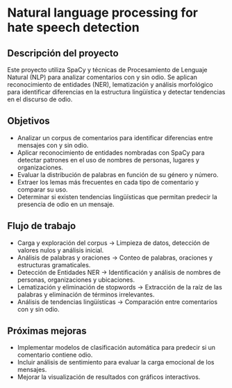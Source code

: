 # Natural language processing for hate speech detection

## Descripción del proyecto
Este proyecto utiliza SpaCy y técnicas de Procesamiento de Lenguaje Natural (NLP) para analizar comentarios con y sin odio. 
Se aplican reconocimiento de entidades (NER), lematización y análisis morfológico para identificar diferencias en la estructura lingüística y detectar tendencias en el discurso de odio.


## Objetivos
- Analizar un corpus de comentarios para identificar diferencias entre mensajes con y sin odio.
- Aplicar reconocimiento de entidades nombradas con SpaCy para detectar patrones en el uso de nombres de personas, lugares y organizaciones.
- Evaluar la distribución de palabras en función de su género y número.
- Extraer los lemas más frecuentes en cada tipo de comentario y comparar su uso.
- Determinar si existen tendencias lingüísticas que permitan predecir la presencia de odio en un mensaje.


## Flujo de trabajo
- Carga y exploración del corpus → Limpieza de datos, detección de valores nulos y análisis inicial.
- Análisis de palabras y oraciones → Conteo de palabras, oraciones y estructuras gramaticales.
- Detección de Entidades NER → Identificación y análisis de nombres de personas, organizaciones y ubicaciones.
- Lematización y eliminación de stopwords → Extracción de la raíz de las palabras y eliminación de términos irrelevantes.
- Análisis de tendencias lingüísticas → Comparación entre comentarios con y sin odio.


## Próximas mejoras

- Implementar modelos de clasificación automática para predecir si un comentario contiene odio.
- Incluir análisis de sentimiento para evaluar la carga emocional de los mensajes.
- Mejorar la visualización de resultados con gráficos interactivos.
